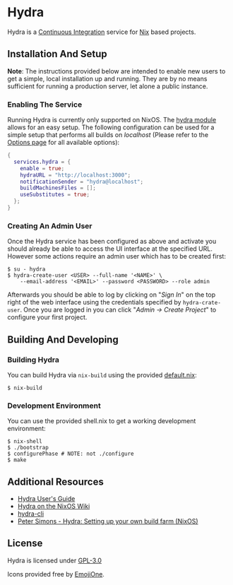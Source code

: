 # Hydra

Hydra is a [Continuous Integration](https://en.wikipedia.org/wiki/Continuous_integration) service for [Nix](https://nixos.org/nix) based projects. 

## Installation And Setup

**Note**: The instructions provided below are intended to enable new users to get a simple, local installation up and running. They are by no means sufficient for running a production server, let alone a public instance.

### Enabling The Service
Running Hydra is currently only supported on NixOS. The [hydra module](https://github.com/NixOS/nixpkgs/blob/release-20.03/nixos/modules/services/continuous-integration/hydra/default.nix) allows for an easy setup. The following configuration can be used for a simple setup that performs all builds on _localhost_ (Please refer to the [Options page](https://nixos.org/nixos/options.html#services.hydra) for all available options):

```nix
{
  services.hydra = {
    enable = true;
    hydraURL = "http://localhost:3000";
    notificationSender = "hydra@localhost";
    buildMachinesFiles = [];
    useSubstitutes = true;
  };
}
```
### Creating An Admin User
Once the Hydra service has been configured as above and activate you should already be able to access the UI interface at the specified URL. However some actions require an admin user which has to be created first:

```
$ su - hydra
$ hydra-create-user <USER> --full-name '<NAME>' \
    --email-address '<EMAIL>' --password <PASSWORD> --role admin
```

Afterwards you should be able to log by clicking on "_Sign In_" on the top right of the web interface using the credentials specified by `hydra-crate-user`. Once you are logged in you can click "_Admin -> Create Project_" to configure your first project.

## Building And Developing

### Building Hydra

You can build Hydra via `nix-build` using the provided [default.nix](./default.nix):
```
$ nix-build
```

### Development Environment

You can use the provided shell.nix to get a working development environment:
```
$ nix-shell
$ ./bootstrap
$ configurePhase # NOTE: not ./configure
$ make
```

## Additional Resources

- [Hydra User's Guide](https://nixos.org/hydra/manual/)
- [Hydra on the NixOS Wiki](https://nixos.wiki/wiki/Hydra)
- [hydra-cli](https://github.com/nlewo/hydra-cli)
- [Peter Simons - Hydra: Setting up your own build farm (NixOS)](https://www.youtube.com/watch?v=RXV0Y5Bn-QQ)

## License
Hydra is licensed under [GPL-3.0](./COPYING)

Icons provided free by [EmojiOne](http://emojione.com).

